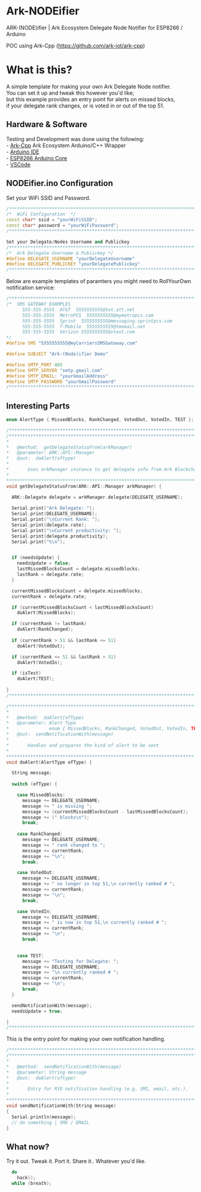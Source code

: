 # Ark-NODEifier
ARK-(NODE)ifier | Ark Ecosystem Delegate Node Notifier for ESP8266 / Arduino

POC using Ark-Cpp (https://github.com/ark-iot/ark-cpp)



# What is this?

  A simple template for making your own Ark Delegate Node notifier.  
  You can set it up and tweak this however you'd like;  
  but this example provides an entry point for alerts on missed blocks,  
  if your delegate rank changes, or is voted in or out of the top 51.



## Hardware & Software

  Testing and Development was done using the following:  
    - [Ark-Cpp](https://github.com/Ark-IoT/Ark-Cpp) Ark Ecosystem Arduino/C++ Wrapper  
    - [Arduino IDE](https://www.arduino.cc/en/Main/Software)  
    - [ESP8266 Arduino Core](https://github.com/esp8266/Arduino)  
    - [VSCode](https://code.visualstudio.com/)  



## NODEifier.ino Configuration



Set your WiFi SSID and Password.
```cpp
/********************************************************************************/
/*  WiFi Configuration  */
const char* ssid = "yourWiFiSSID";
const char* password = "yourWiFiPassword";
/********************************************************************************/

Set your Delegate/Nodes Username and Publickey
/********************************************************************************/
/*  Ark Delegate Username & Publickey */
#define DELEGATE_USERNAME "yourDelegateUsername"
#define DELEGATE_PUBLICKEY "yourDelegatePublickey"
/********************************************************************************/
```


Below are example templates of paramters you might need to RollYourOwn notification service:
```cpp
/********************************************************************************/
/*  SMS GATEWAY EXAMPLES
      555-555-5555  AT&T  5555555555@txt.att.net
      555-555-5555  MetroPCS  5555555555@mymetropcs.com
      555-555-5555  Sprint  5555555555@messaging.sprintpcs.com
      555-555-5555  T-Mobile  5555555555@tmomail.net
      555-555-5555  Verizon 5555555555@vtext.com
*/
#define SMS "5555555555@myCarriersSMSGateway.com"

#define SUBJECT "Ark-(Node)ifier Demo"

#define SMTP_PORT 465
#define SMTP_SERVER "smtp.gmail.com"
#define SMTP_EMAIL: "yourGmailAddress"
#define SMTP_PASSWORD "yourGmailPassword"
/********************************************************************************/
```



## Interesting Parts



```cpp
enum AlertType { MissedBlocks, RankChanged, VotedOut, VotedIn, TEST };
```



```cpp
/********************************************************************************/
/********************************************************************************
*
*   @method:  getDelegateStatusFrom(arkManager)
*   @parameter: ARK::API::Manager
*   @out:  doAlert(oftype)
*    
*       Uses arkManager instance to get delegate info from Ark Blockchain.
*      
*********************************************************************************/
void getDelegateStatusFrom(ARK::API::Manager arkManager) {

  ARK::Delegate delegate = arkManager.delegate(DELEGATE_USERNAME);
  
  Serial.print("Ark Delegate: ");
  Serial.print(DELEGATE_USERNAME);
  Serial.print("\nCurrent Rank: ");
  Serial.print(delegate.rate);
  Serial.print("\nCurrent productivity: ");
  Serial.print(delegate.productivity);
  Serial.print("%\n");


  if (needsUpdate) {
    needsUpdate = false;
    lastMissedBlocksCount = delegate.missedblocks;
    lastRank = delegate.rate;    
  }

  currentMissedBlocksCount = delegate.missedblocks;
  currentRank = delegate.rate;

  if (currentMissedBlocksCount < lastMissedBlocksCount)
    doAlert(MissedBlocks);

  if (currentRank != lastRank)
    doAlert(RankChanged);
    
  if (currentRank > 51 && lastRank <= 51)
    doAlert(VotedOut);

  if (currentRank <= 51 && lastRank > 51)
    doAlert(VotedIn);

  if (isTest)
    doAlert(TEST);
    
}
/********************************************************************************/
```



```cpp
/********************************************************************************
*
*   @method:  doAlert(ofType)
*   @parameter: Alert Type
*               enum { MissedBlocks, RankChanged, VotedOut, VotedIn, TEST }
*   @out:  sendNotificationWith(message)
*    
*       Handles and prepares the kind of alert to be sent
*      
*********************************************************************************/
void doAlert(AlertType ofType) {

  String message;
  
  switch (ofType) {

    case MissedBlocks:
      message += DELEGATE_USERNAME;
      message += " is missing ";
      message += (currentMissedBlocksCount - lastMissedBlocksCount);
      message += (" blocks\n");
      break;
      
    case RankChanged:
      message += DELEGATE_USERNAME;
      message += " rank changed to ";
      message += currentRank;
      message += "\n";
      break;

    case VotedOut:
      message += DELEGATE_USERNAME;
      message += " no longer in top 51,\n currently ranked # ";
      message += currentRank;
      message += "\n";
      break;

    case VotedIn:
      message += DELEGATE_USERNAME;
      message += " is now in top 51,\n currently ranked # ";
      message += currentRank;
      message += "\n";
      break;

      
    case TEST:
      message += "Testing for Delegate: ";
      message += DELEGATE_USERNAME;
      message += "\n currently ranked # ";
      message += currentRank;
      message += "\n";
      break;
  }

  sendNotificationWith(message);
  needsUpdate = true;

}
/********************************************************************************/
```



This is the entry point for making your own notification handling.
```cpp
/********************************************************************************/
/********************************************************************************
*
*   @method:  sendNotificationWith(message)
*   @parameter: String message
*   @out:  doAlert(oftype)
*    
*       Entry for RYO notification handling (e.g. SMS, email, etc.).
*      
*********************************************************************************/
void sendNotificationWith(String message)
{
  Serial.println(message);
  // do something | SMS / EMAIL
}
```



## What now?

Try it out. Tweak it. Port it. Share it.. Whatever you'd like.
```cpp
  do
    hack();
  while (breath);
```
